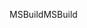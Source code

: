 <span data-ttu-id="75c91-101">MSBuild</span><span class="sxs-lookup"><span data-stu-id="75c91-101">MSBuild</span></span>